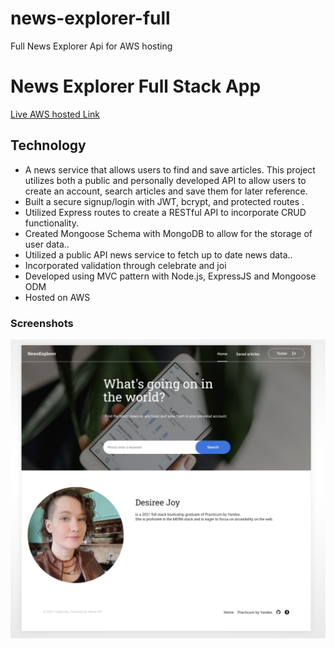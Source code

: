 # news-explorer-full
Full News Explorer Api for AWS hosting

# News Explorer Full Stack App

[Live AWS hosted Link](https://djbnews.students.nomoreparties.site/)

## Technology

- A news service that allows users to find and save articles. This project utilizes both a public and personally developed API
to allow users to create an account, search articles and save them for later reference.
 - Built a secure signup/login with JWT, bcrypt, and protected routes .
 - Utilized Express routes to create a RESTful API to incorporate CRUD functionality.
 - Created Mongoose Schema with MongoDB to allow for the storage of user data..
 - Utilized a public API news service to fetch up to date news data..
 - Incorporated validation through celebrate and joi
 - Developed using MVC pattern with Node.js, ExpressJS and Mongoose ODM
 - Hosted on AWS

### Screenshots

![News Explorer Fullstack App Preview](News-Explorer-Preview.png)
